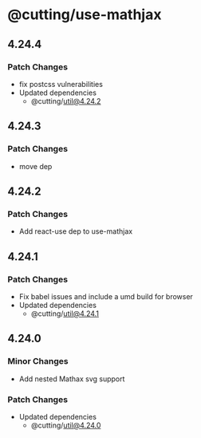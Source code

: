 # @cutting/use-mathjax

## 4.24.4

### Patch Changes

- fix postcss vulnerabilities
- Updated dependencies
  - @cutting/util@4.24.2

## 4.24.3

### Patch Changes

- move dep

## 4.24.2

### Patch Changes

- Add react-use dep to use-mathjax

## 4.24.1

### Patch Changes

- Fix babel issues and include a umd build for browser
- Updated dependencies
  - @cutting/util@4.24.1

## 4.24.0

### Minor Changes

- Add nested Mathax svg support

### Patch Changes

- Updated dependencies
  - @cutting/util@4.24.0
